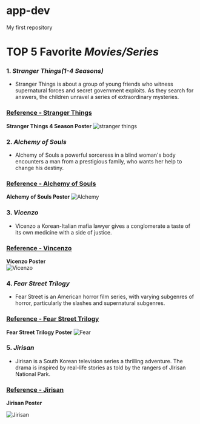 # app-dev
My first repository

# **TOP 5 Favorite** *Movies/Series*


### 1. *Stranger Things(1-4 Seasons)*
- Stranger Things is about a group of young friends who witness supernatural forces and secret government exploits. As they search for answers, the children unravel a series of extraordinary mysteries.

### [Reference - Stranger Things](https://www.netflix.com/ph-en/title/80057281)

**Stranger Things 4 Season Poster** ![stranger things](https://user-images.githubusercontent.com/119466500/205070847-38c23e3e-e3e7-4037-a4a8-a5ae3ad5f23a.jpg)


### 2. *Alchemy of Souls*
- Alchemy of Souls a powerful sorceress in a blind woman's body encounters a man from a prestigious family, who wants her help to change his destiny. 

### [Reference - Alchemy of Souls](https://www.netflix.com/ph-en/title/81517188?source=35)

**Alchemy of Souls Poster** ![Alchemy](https://i.mydramalist.com/Beg4z_4f.jpg)


### 3. *Vicenzo* 
- Vicenzo a Korean-Italian mafia lawyer gives a conglomerate a taste of its own medicine with a side of justice. 

### [Reference - Vincenzo](https://www.netflix.com/ph-en/title/81517188?source=35)

**Vicenzo Poster**  
![Vicenzo](https://asianwiki.com/images/0/01/Vincenzo-KD-p1.jpg)


### 4. *Fear Street Trilogy*
- Fear Street is an American horror film series, with varying subgenres of horror, particularly the slashes and supernatural subgenres.
 
 ### [Reference - Fear Street Trilogy](https://www.netflix.com/ph-en/title/81325689)
 
 **Fear Street Trilogy Poster** ![Fear](https://media.comicbook.com/2021/05/fear-street-teaser-poster-2021-netflix-r-l-stine-1268975.jpeg?auto=webp&width=1080&height=1920&crop=1080:1920,smart)


### 5. *Jirisan* 
- Jirisan is a South Korean television series a thrilling adventure. The drama is inspired by real-life stories as told by the rangers of JIrisan National Park. 

### [Reference - Jirisan](https://www.netflix.com/ph/title/81627915)

**Jirisan Poster**

![Jirisan](https://photos.hancinema.net/photos/photo1377414.jpg)

